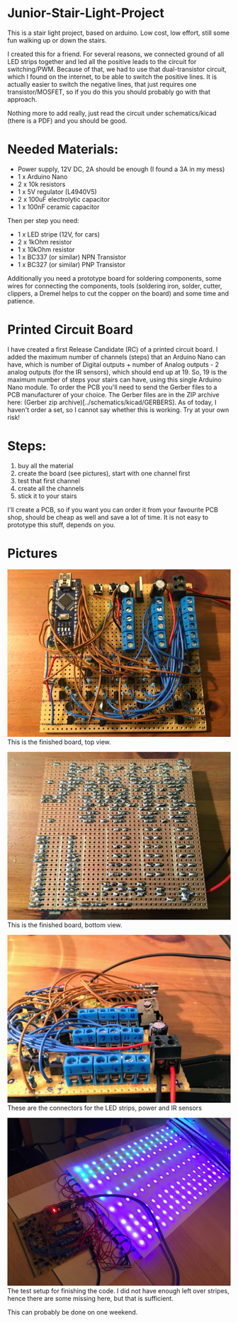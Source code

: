 # Junior-Stair-Light-Project

This is a stair light project, based on arduino. Low cost, low effort, still some fun walking up or down the stairs.

I created this for a friend. For several reasons, we connected ground of all LED strips together and led all the positive leads to the circuit for switching/PWM. Because of that, we had to use that dual-transistor circuit, which I found on the internet, to be able to switch the positive lines.
It is actually easier to switch the negative lines, that just requires one transistor/MOSFET, so if you do this you should probably go with that approach.

Nothing more to add really, just read the circuit under schematics/kicad (there is a PDF) and you should be good.

# Needed Materials:

- Power supply, 12V DC, 2A should be enough (I found a 3A in my mess)
- 1 x Arduino Nano
- 2 x 10k resistors
- 1 x 5V regulator (L4940V5)
- 2 x 100uF electrolytic capacitor
- 1 x 100nF ceramic capacitor

Then per step you need:
- 1 x LED stripe (12V, for cars)
- 2 x 1kOhm resistor
- 1 x 10kOhm resistor
- 1 x BC337 (or similar) NPN Transistor
- 1 x BC327 (or similar) PNP Transistor

Additionally you need a prototype board for soldering components, some wires for connecting the components, tools (soldering iron, solder, cutter, clippers, a Dremel helps to cut the copper on the board) and some time and patience.

# Printed Circuit Board
I have created a first Release Candidate (RC) of a printed circuit board. I added the maximum number of channels (steps) that an Arduino Nano can have, which is number of Digital outputs + number of Analog outputs - 2 analog outputs (for the IR sensors), which should end up at 19.
So, 19 is the maximum number of steps your stairs can have, using this single Arduino Nano module.
To order the PCB you'll need to send the Gerber files to a PCB manufacturer of your choice. The Gerber files are in the ZIP archive here: (Gerber zip archive)[../schematics/kicad/GERBERS].
As of today, I haven't order a set, so I cannot say whether this is working. Try at your own risk!

# Steps:
1. buy all the material
2. create the board (see pictures), start with one channel first
3. test that first channel
4. create all the channels
5. stick it to your stairs

I'll create a PCB, so if you want you can order it from your favourite PCB shop, should be cheap as well and save a lot of time. It is not easy to prototype this stuff, depends on you.

# Pictures

![finished board top](images/IMG_2001.JPG)
This is the finished board, top view.

![finished board bottom](images/IMG_2002.JPG)
This is the finished board, bottom view.

![connectors view](images/IMG_2003.JPG)
These are the connectors for the LED strips, power and IR sensors

![test setup](images/IMG_2083.JPG)
The test setup for finishing the code.
I did not have enough left over stripes, hence there are some missing here, but that is sufficient.



This can probably be done on one weekend.
